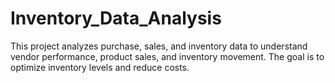 # Inventory_Data_Analysis
This project analyzes purchase, sales, and inventory data to understand vendor performance, product sales, and inventory movement. The goal is to optimize inventory levels and reduce costs.
